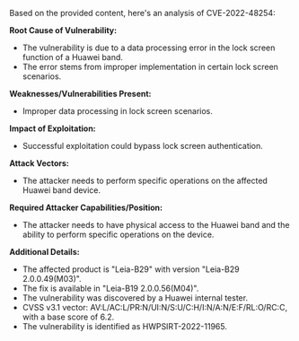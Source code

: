 Based on the provided content, here's an analysis of CVE-2022-48254:

**Root Cause of Vulnerability:**
- The vulnerability is due to a data processing error in the lock screen function of a Huawei band.
- The error stems from improper implementation in certain lock screen scenarios.

**Weaknesses/Vulnerabilities Present:**
- Improper data processing in lock screen scenarios.

**Impact of Exploitation:**
- Successful exploitation could bypass lock screen authentication.

**Attack Vectors:**
- The attacker needs to perform specific operations on the affected Huawei band device.

**Required Attacker Capabilities/Position:**
- The attacker needs to have physical access to the Huawei band and the ability to perform specific operations on the device.

**Additional Details:**
- The affected product is "Leia-B29" with version "Leia-B29 2.0.0.49(M03)".
- The fix is available in "Leia-B19 2.0.0.56(M04)".
- The vulnerability was discovered by a Huawei internal tester.
- CVSS v3.1 vector: AV:L/AC:L/PR:N/UI:N/S:U/C:H/I:N/A:N/E:F/RL:O/RC:C, with a base score of 6.2.
- The vulnerability is identified as HWPSIRT-2022-11965.
